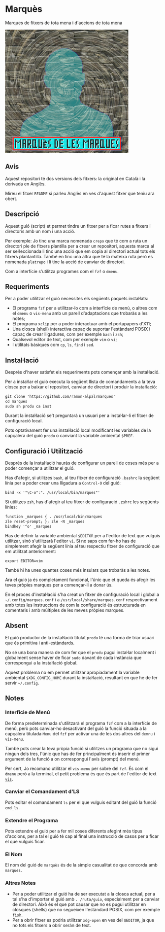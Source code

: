 # Marquès

Marques de fitxers de tota mena i d'accions de tota mena

![Logo del Marquès](./logo.png)

## Avís

Aquest repositori té dos versions dels fitxers: la original en Català
i la derivada en Anglès.

Mireu el fitxer `README` si parleu Anglès en ves d'aquest fitxer que
teniu ara obert.

## Descripció

Aquest guió (script) et permet tindre un fitxer per a ficar rutes a
fitxers i directoris amb un nom i una acció.

Per exemple: Jo tinc una marca nomenada `crepo` que té com a ruta un
directori ple de fitxers plantilla per a crear un repositori, aquesta
marca al ser seŀleccionada li tinc una acció que em copia al directori
actual tots els fitxers plantantilla. També en tinc una altra que té
la mateixa ruta però es nomenada `platrepo` i li tinc la acció de
canviar de directori.

Com a interfície s'utilitza programes com el `fzf` o `dmenu`.

## Requeriments

Per a poder utilitzar el guió necessites els següents paquets
instaŀlats:
- El programa `fzf` per a utilitzar-lo com a interfície de menú,
  o altres com el `dmenu` o `vis-menu` amb un parell d'adaptacions que
  trobaràs a les notes;
- El programa `xclip` per a poder interactuar amb el portapapers d'X11;
- Una closca (shell) interactiva capaç de suportar l'estàndard POSIX
  i capaç de crear lligadures, com per exemple `bash` i `zsh`;
- Qualsevol editor de text, com per exemple `vim` o `vi`;
- I utilitats bàsiques com `cp`, `ls`, `find` i `sed`.

## Instaŀlació

Després d'haver satisfet els requeriments pots començar amb la
instaŀlació.

Per a instaŀlar el guió executa la següent llista de comandaments
a la teva closca per a baixar el repositori, canviar de directori i
produir la instaŀlació:

    git clone 'https://github.com/ramon-alpal/marques'
    cd marques
    sudo sh produ ca inst

Durant la instaŀlació se't preguntarà un usuari per a instaŀlar-li
el fitxer de configuració local.

Pots optativament fer una instaŀlació local modificant les variables de
la capçalera del guió `produ` o canviant la variable ambiental `$PREF`.

## Configuració i Utilització

Després de la instaŀlació hauràs de configurar un parell de coses
més per a poder començar a utilitzar el guió.

Has d'afegir, si utilitzes `bash`, al teu fitxer de configuració
`.bashrc` la següent línia per a poder crear una lligadura a `Control-O`
del guió:

    bind -x '"\C-o":". /usr/local/bin/marques"'

Si utilitzes `zsh`, has d'afegir al teu fitxer de configuració `.zshrc`
les següents línies:

    function _marques { . /usr/local/bin/marques
    zle reset-prompt; }; zle -N _marques
    bindkey '^o' _marques

Has de definir la variable ambiental `$EDITOR` per a l'editor de text
que vulguis utilitzar, sinó s'utilitzarà l'editor `vi`. Si no saps
com fer-ho has de simplement afegir la següent línia al teu respectiu
fitxer de configuració que em utilitzat anteriorment:

    export EDITOR=vim

També hi ha unes quantes coses més insulars que trobaràs a les notes.

Ara el guió ja és completament funcional, l'únic que et queda és
afegir les teves pròpies marques per a començar-li a donar ús.

En el proces d'instaŀlació s'ha creat un fitxer de configuració local
i global a `~/.config/marques.conf` i a `/usr/local/share/marques.conf`
respectivament amb totes les instruccions de com la configuració és
estructurada en comentaris i amb múltiples de les meves pròpies marques.

## Absent

El guió productor de la instaŀlació titulat `produ` té una forma de
triar usuari que és primitiva i anti-estàndards.

No sé una bona manera de com fer que el `produ` pugui instaŀlar
localment i globalment sense haver de ficar `sudo` davant de cada
instància que correspongui a la instaŀlació global.

Aquest problema no em permet utilitzar apropiadament la variable ambiental
`$XDG_CONFIG_HOME` durant la instaŀlació, resultant en que he de fer
servir `~/.config`.

## Notes

### Interfície de Menú

De forma predeterminada s'utilitzarà el programa `fzf` com a la
interfície de menú, però pots canviar-ho desactivant del guió la
funció situada a la capçalera titulada `Menu` del `fzf` per activar
una de les dos altres del `demnu` i `vis-menu`.

També pots crear la teva pròpia funció si utilitzes un programa
que no sigui ningun dels tres, l'únic que has de fer principalment
és inserir el primer argument de la funció a on correspongui l'avís
(prompt) del menú.

Per cert, Jo recomano utilitzar el `vis-menu` per sobre del `fzf`. És
com el `dmenu` però a la terminal, el petit problema és que és part
de l'editor de text [`vis`](https://github.com/martanne/vis).

### Canviar el Comandament d'LS

Pots editar el comandament `ls` per el que vulguis editant del guió la
funció `cmd_ls`.

### Extendre el Programa

Pots extendre el guió per a fer mil coses diferents afegint més tipus
d'accions, per a tal el guió té cap al final una instrucció de casos
per a ficar el que vulguis ficar.

### El Nom

El nom del guió de `marquès` és de la simple casualitat de que concorda
amb `marques`.

### Altres Notes

- Per a poder utilitzar el guió ha de ser executat a la closca actual,
  per a tal s'ha d'importar el guió amb `. /ruta/guio`, especialment per
  a canviar de directori. Això és el que pot causar que no es pugui
  utilitzar en closques (shells) que no segueixen l'estàndard POSIX,
  com per exemple `fish`.
- Per a obrir fitxer es podria utilitzar `xdg-open` en ves del `$EDITOR`,
  ja que no tots els fitxers a obrir seràn de text.

